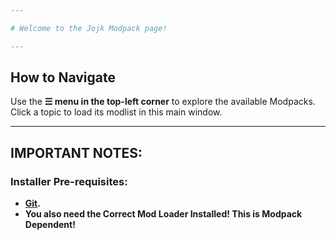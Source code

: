 ```yaml
---

# Welcome to the Jojk Modpack page!  

---
```


## How to Navigate
Use the **☰ menu in the top-left corner** to explore the available Modpacks.  
Click a topic to load its modlist in this main window.

---

## IMPORTANT NOTES:
### Installer Pre-requisites: 
- **[Git](https://git-scm.com/downloads).** 
- **You also need the Correct Mod Loader Installed! This is Modpack Dependent!**
